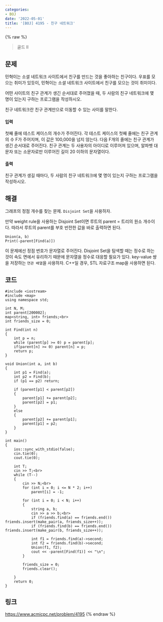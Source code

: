 ```yaml
---
categories:
- BOJ
date: '2022-05-01'
title: '[BOJ] 4195 - 친구 네트워크'
---
```


{% raw %}
> 골드 II<br>

## 문제
민혁이는 소셜 네트워크 사이트에서 친구를 만드는 것을 좋아하는 친구이다. 우표를 모으는 취미가 있듯이, 민혁이는 소셜 네트워크 사이트에서 친구를 모으는 것이 취미이다.

어떤 사이트의 친구 관계가 생긴 순서대로 주어졌을 때, 두 사람의 친구 네트워크에 몇 명이 있는지 구하는 프로그램을 작성하시오.

친구 네트워크란 친구 관계만으로 이동할 수 있는 사이를 말한다.

#### 입력
첫째 줄에 테스트 케이스의 개수가 주어진다. 각 테스트 케이스의 첫째 줄에는 친구 관계의 수 F가 주어지며, 이 값은 100,000을 넘지 않는다. 다음 F개의 줄에는 친구 관계가 생긴 순서대로 주어진다. 친구 관계는 두 사용자의 아이디로 이루어져 있으며, 알파벳 대문자 또는 소문자로만 이루어진 길이 20 이하의 문자열이다.

#### 출력
친구 관계가 생길 때마다, 두 사람의 친구 네트워크에 몇 명이 있는지 구하는 프로그램을 작성하시오.

## 해결
그래프의 정점 개수를 찾는 문제. `Disjoint Set`을 사용하자.

만약 weight rule을 사용하는 Disjoint Set이면 루트의 parent = 트리의 원소 개수이다. 따라서 루트의 parent를 부호 반전한 값을 바로 출력하면 된다.
```
Union(a, b)
Print(-parent[Find(a)])
```

이 문제에선 정점 번호가 문자열로 주어진다. Disjoint Set을 탐색할 때는 정수로 하는 것이 속도 면에서 유리하기 때문에 문자열을 정수로 대응할 필요가 있다. key-value 쌍을 저장하는 `연관 배열`을 사용하자. C++일 경우, STL 자료구조 map을 사용하면 된다.

## 코드
```
#include <iostream>
#include <map>
using namespace std;

int N, M;
int parent[200002];
map<string, int> friends;<br>
int friends_size = 0;

int Find(int n)
{
	int p = n;
	while (parent[p] >= 0) p = parent[p];
	if(parent[n] >= 0) parent[n] = p;
	return p;
}

void Union(int a, int b)
{
	int p1 = Find(a);
	int p2 = Find(b);
	if (p1 == p2) return;

	if (parent[p1] < parent[p2])
	{
		parent[p1] += parent[p2];
		parent[p2] = p1;
	}
	else
	{
		parent[p2] += parent[p1];
		parent[p1] = p2;
	}
}

int main()
{
	ios::sync_with_stdio(false);
	cin.tie(0);
	cout.tie(0);

	int T;
	cin >> T;<br>
	while (T--)
	{
		cin >> N;<br>
		for (int i = 0; i <= N * 2; i++)
			parent[i] = -1;

		for (int i = 0; i < N; i++)
		{
			string a, b;
			cin >> a >> b;<br>
			if (friends.find(a) == friends.end()) friends.insert(make_pair(a, friends_size++));
			if (friends.find(b) == friends.end()) friends.insert(make_pair(b, friends_size++));

			int f1 = friends.find(a)->second;
			int f2 = friends.find(b)->second;
			Union(f1, f2);
			cout << -parent[Find(f1)] << "\n";
		}

		friends_size = 0;
		friends.clear();

	}
	return 0;
}
```

## 링크
https://www.acmicpc.net/problem/4195
{% endraw %}